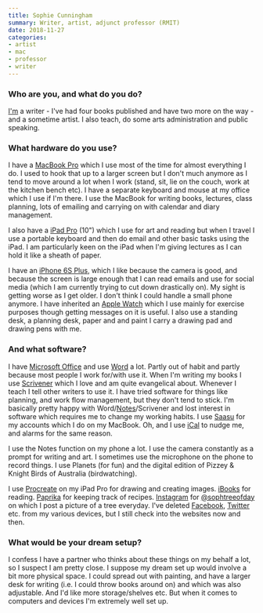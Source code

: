 ```yaml
---
title: Sophie Cunningham
summary: Writer, artist, adjunct professor (RMIT)
date: 2018-11-27
categories:
- artist
- mac
- professor
- writer
---
```


### Who are you, and what do you do?

[I'm](https://en.wikipedia.org/wiki/Sophie_Cunningham "Sophie's Wikipedia entry.") a writer - I've had four books published and have two more on the way - and a sometime artist. I also teach, do some arts administration and public speaking.

### What hardware do you use?

I have a [MacBook Pro][macbook-pro] which I use most of the time for almost everything I do. I used to hook that up to a larger screen but I don't much anymore as I tend to move around a lot when I work (stand, sit, lie on the couch, work at the kitchen bench etc). I have a separate keyboard and mouse at my office which I use if I'm there. I use the MacBook for writing books, lectures, class planning, lots of emailing and carrying on with calendar and diary management. 

I also have a [iPad Pro][ipad-pro] (10") which I use for art and reading but when I travel I use a portable keyboard and then do email and other basic tasks using the iPad. I am particularly keen on the iPad when I'm giving lectures as I can hold it like a sheath of paper. 

I have an [iPhone 6S Plus][iphone-6s-plus], which I like because the camera is good, and because the screen is large enough that I can read emails and use for social media (which I am currently trying to cut down drastically on). My sight is getting worse as I get older. I don't think I could handle a small phone anymore. I have inherited an [Apple Watch][apple-watch] which I use mainly for exercise purposes though getting messages on it is useful. I also use a standing desk, a planning desk, paper and and paint I carry a drawing pad and drawing pens with me. 

### And what software?

I have [Microsoft Office][office] and use [Word][] a lot. Partly out of habit and partly because most people I work for/with use it. When I'm writing my books I use [Scrivener][] which I love and am quite evangelical about. Whenever I teach I tell other writers to use it. I have tried software for things like planning, and work flow management, but they don't tend to stick. I'm basically pretty happy with Word/[Notes][]/Scrivener and lost interest in software which requires me to change my working habits. I use [Saasu][] for my accounts which I do on my MacBook. Oh, and I use [iCal][] to nudge me, and alarms for the same reason. 

I use the Notes function on my phone a lot. I use the camera constantly as a prompt for writing and art. I sometimes use the microphone on the phone to record things. I use Planets (for fun) and the digital edition of Pizzey & Knight Birds of Australia (birdwatching). 

I use [Procreate][procreate-ios] on my iPad Pro for drawing and creating images. [iBooks][ibooks-ios] for reading. [Paprika][paprika-ios] for keeping track of recipes. [Instagram][instagram-ios] for [@sophtreeofday](https://www.instagram.com/sophtreeofday/ "Sophie's Instagram account for tree photos.") on which I post a picture of a tree everyday. I've deleted [Facebook][], [Twitter][] etc. from my various devices, but I still check into the websites now and then. 

### What would be your dream setup?

I confess I have a partner who thinks about these things on my behalf a lot, so I suspect I am pretty close. I suppose my dream set up would involve a bit more physical space. I could spread out with painting, and have a larger desk for writing (i.e. I could throw books around on) and which was also adjustable. And I'd like more storage/shelves etc. But when it comes to computers and devices I'm extremely well set up.

[apple-watch]: https://www.apple.com/watch/ "A smartwatch."
[facebook]: https://www.facebook.com/ "A social networking site."
[ibooks-ios]: https://apps.apple.com/us/app/ibooks/id364709193 "A book reader for iOS."
[ical]: https://en.wikipedia.org/wiki/Calendar_(Apple) "The calendar software included with macOS."
[instagram-ios]: https://apps.apple.com/us/app/instagram/id389801252 "A photo taking/sharing app."
[ipad-pro]: https://en.wikipedia.org/wiki/IPad_Pro "An iOS tablet."
[iphone-6s-plus]: https://en.wikipedia.org/wiki/IPhone_6s_Plus "A large smartphone."
[macbook-pro]: https://www.apple.com/macbook-pro/ "A laptop."
[notes]: https://en.wikipedia.org/wiki/Notes_(Apple) "A note-taking application included with Mac OS X."
[office]: https://www.microsoft.com/en-us/microsoft-365 "An office productivity suite."
[paprika-ios]: https://apps.apple.com/us/app/paprika-recipe-manager-3/id1303222868 "A recipe manager app."
[procreate-ios]: https://apps.apple.com/us/app/procreate/id425073498 "A powerful illustration app."
[saasu]: https://www.saasu.com/ "Online accounting software."
[scrivener]: http://www.literatureandlatte.com/scrivener.php "A Mac text editor aimed at writers."
[twitter]: http://web.archive.org/web/20230525035323/https://twitter.com/ "An online micro-blogging platform."
[word]: https://www.microsoft.com/en-us/microsoft-365/word "A document editor."
